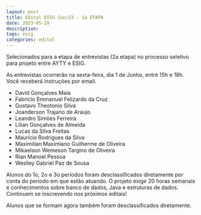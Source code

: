 ```yaml
---
layout: post
title: Edital ESIG Jun/23 - 1a ETAPA
date: 2023-05-29
description: 
tags: esig
categories: edital
---
```


Selecionados para a etapa de entrevistas (2a etapa) no processo seletivo para projeto entre AYTY e ESIG.

As entrevistas ocorrerão na sexta-feira, dia 1 de Junho, entre 15h e 18h. Você receberá instruções por email.

- David Gonçalves Maia
- Fabricio Emmanuel Felizardo da Cruz
- Gustavo Theotonio Silva 
- Joanderson Trajano de Araujo
- Leandro Simões Ferreira
- Lilian Gonçalves de Almeida
- Lucas da Silva Freitas
- Maurício Rodrigues da Silva
- Maximilian Maximiano Guilherme de Oliveira
- Mikaelson Wemeson Targino de Oliveira
- Rian Manoel Pessoa
- Weslley Gabriel Paz de Sousa

Alunos do 1o, 2o e 3o períodos foram desclassificados diretamente por conta do período em que estão atuando. O projeto exige 20 horas semanais e conhecimentos sobre banco de dados, Java e estruturas de dados. Continuem se inscrevendo nos próximos editais!

Alunos que se formam agora também foram desclassificados diretamente.